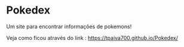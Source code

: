# Pokedex
Um site para encontrar informações de pokemons!

Veja como ficou através do link :
https://tpaiva700.github.io/Pokedex/

